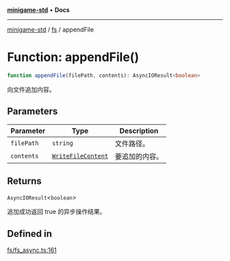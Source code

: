 [**minigame-std**](../../../README.md) • **Docs**

***

[minigame-std](../../../README.md) / [fs](../README.md) / appendFile

# Function: appendFile()

```ts
function appendFile(filePath, contents): AsyncIOResult<boolean>
```

向文件追加内容。

## Parameters

| Parameter | Type | Description |
| ------ | ------ | ------ |
| `filePath` | `string` | 文件路径。 |
| `contents` | [`WriteFileContent`](../type-aliases/WriteFileContent.md) | 要追加的内容。 |

## Returns

`AsyncIOResult`\<`boolean`\>

追加成功返回 true 的异步操作结果。

## Defined in

[fs/fs\_async.ts:161](https://github.com/JiangJie/minigame-std/blob/1d046e44c5931182cced8ad59c3bf51847c8ead7/src/std/fs/fs_async.ts#L161)
